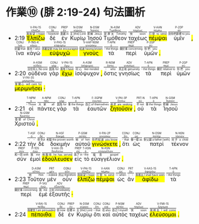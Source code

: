 # 作業⑩ (腓 2:19-24)  句法圖析

  

- 2:19 <RUBY><ruby><ruby><mark class='verb'>Ἐλπίζω</mark><rt>我盼望 I hope</rt></ruby><rt><a href='https://bible.fhl.net/new/s.php?N=0&k=01679&m='>ἐλπίζω</a></rt></ruby><rt>V-PAI-1S</rt></RUBY> <RUBY><ruby><ruby>δὲ<rt>- however</rt></ruby><rt><a href='https://bible.fhl.net/new/s.php?N=0&k=01161&m='>δέ</a></rt></ruby><rt>CONJ</rt></RUBY> <RUBY><ruby><ruby>ἐν<rt>靠著 in</rt></ruby><rt><a href='https://bible.fhl.net/new/s.php?N=0&k=01722&m='>ἐν</a></rt></ruby><rt>PREP</rt></RUBY> <RUBY><ruby><ruby>Κυρίῳ<rt>主 [the] Lord</rt></ruby><rt><a href='https://bible.fhl.net/new/s.php?N=0&k=02962&m='>κύριος</a></rt></ruby><rt>N-DSM</rt></RUBY> <RUBY><ruby><ruby>Ἰησοῦ<rt>耶穌 Jesus</rt></ruby><rt><a href='https://bible.fhl.net/new/s.php?N=0&k=02424&m='>Ἰησοῦς</a></rt></ruby><rt>N-DSM</rt></RUBY> <RUBY><ruby><ruby>Τιμόθεον<rt>提摩太 Timothy</rt></ruby><rt><a href='https://bible.fhl.net/new/s.php?N=0&k=05095&m='>Τιμόθεος</a></rt></ruby><rt>N-ASM</rt></RUBY> <RUBY><ruby><ruby>ταχέως<rt>快 soon</rt></ruby><rt><a href='https://bible.fhl.net/new/s.php?N=0&k=05030&m='>ταχέως</a></rt></ruby><rt>ADV</rt></RUBY> <RUBY><ruby><ruby><mark class='inf'>πέμψαι</mark><rt>打發 to send</rt></ruby><rt><a href='https://bible.fhl.net/new/s.php?N=0&k=03992&m='>πέμπω</a></rt></ruby><rt>V-AAN</rt></RUBY> <RUBY><ruby><ruby>ὑμῖν<rt>到你們那裡 to you</rt></ruby><rt><a href='https://bible.fhl.net/new/s.php?N=0&k=04771&m='>σύ</a></rt></ruby><rt>P-2DP</rt></RUBY> <mark class='punctuation'>,</mark> <RUBY><ruby><ruby>ἵνα<rt>好讓 that</rt></ruby><rt><a href='https://bible.fhl.net/new/s.php?N=0&k=02443&m='>ἵνα</a></rt></ruby><rt>CONJ</rt></RUBY> <RUBY><ruby><ruby>κἀγὼ<rt>我也 I also</rt></ruby><rt><a href='https://bible.fhl.net/new/s.php?N=0&k=02504&m='>κἀγώ</a></rt></ruby><rt>P-1NS-K</rt></RUBY> <RUBY><ruby><ruby><mark class='verb'>εὐψυχῶ</mark><rt>得著安慰 may be encouraged</rt></ruby><rt><a href='https://bible.fhl.net/new/s.php?N=0&k=02174&m='>εὐψυχέω</a></rt></ruby><rt>V-PAS-1S</rt></RUBY> <RUBY><ruby><ruby><mark class='ptc'>γνοὺς</mark><rt>知道 having known</rt></ruby><rt><a href='https://bible.fhl.net/new/s.php?N=0&k=01097&m='>γινώσκω</a></rt></ruby><rt>V-AAP-NSM</rt></RUBY> <RUBY><ruby><ruby>τὰ<rt>- the things</rt></ruby><rt><a href='https://bible.fhl.net/new/s.php?N=0&k=03588&m='>ὀ</a></rt></ruby><rt>T-APN</rt></RUBY> <RUBY><ruby><ruby>περὶ<rt>關於事 concerning</rt></ruby><rt><a href='https://bible.fhl.net/new/s.php?N=0&k=04012&m='>περί</a></rt></ruby><rt>PREP</rt></RUBY> <RUBY><ruby><ruby>ὑμῶν<rt>你們 you</rt></ruby><rt><a href='https://bible.fhl.net/new/s.php?N=0&k=04771&m='>σύ</a></rt></ruby><rt>P-2GP</rt></RUBY> <mark class='punctuation'>.</mark>

- 2:20 <RUBY><ruby><ruby>οὐδένα<rt>沒任何人 No one</rt></ruby><rt><a href='https://bible.fhl.net/new/s.php?N=0&k=03762&m='>οὐδείς</a></rt></ruby><rt>A-ASM</rt></RUBY> <RUBY><ruby><ruby>γὰρ<rt>因為 for</rt></ruby><rt><a href='https://bible.fhl.net/new/s.php?N=0&k=01063&m='>γάρ</a></rt></ruby><rt>CONJ</rt></RUBY> <RUBY><ruby><ruby><mark class='verb'>ἔχω</mark><rt>我有 I have</rt></ruby><rt><a href='https://bible.fhl.net/new/s.php?N=0&k=02192&m='>ἔχω</a></rt></ruby><rt>V-PAI-1S</rt></RUBY> <RUBY><ruby><ruby>ἰσόψυχον<rt>同心 like-minded</rt></ruby><rt><a href='https://bible.fhl.net/new/s.php?N=0&k=02473&m='>ἰσόψυχος</a></rt></ruby><rt>A-ASM</rt></RUBY> <mark class='punctuation'>,</mark> <RUBY><ruby><ruby>ὅστις<rt>- who</rt></ruby><rt><a href='https://bible.fhl.net/new/s.php?N=0&k=03748&m='>ὅστις</a></rt></ruby><rt>R-NSM</rt></RUBY> <RUBY><ruby><ruby>γνησίως<rt>真正地 genuinely</rt></ruby><rt><a href='https://bible.fhl.net/new/s.php?N=0&k=01104&m='>γνησίως</a></rt></ruby><rt>ADV</rt></RUBY> <RUBY><ruby><ruby>τὰ<rt>- the things</rt></ruby><rt><a href='https://bible.fhl.net/new/s.php?N=0&k=03588&m='>ὀ</a></rt></ruby><rt>T-APN</rt></RUBY> <RUBY><ruby><ruby>περὶ<rt>關於 relative to</rt></ruby><rt><a href='https://bible.fhl.net/new/s.php?N=0&k=04012&m='>περί</a></rt></ruby><rt>PREP</rt></RUBY> <RUBY><ruby><ruby>ὑμῶν<rt>你們 you</rt></ruby><rt><a href='https://bible.fhl.net/new/s.php?N=0&k=04771&m='>σύ</a></rt></ruby><rt>P-2GP</rt></RUBY> <RUBY><ruby><ruby><mark class='verb'>μεριμνήσει</mark><rt>會關心 will care for</rt></ruby><rt><a href='https://bible.fhl.net/new/s.php?N=0&k=03309&m='>μεριμνάω</a></rt></ruby><rt>V-FAI-3S</rt></RUBY> <mark class='punctuation'>·</mark>

- 2:21 <RUBY><ruby><ruby>οἱ<rt>- Those</rt></ruby><rt><a href='https://bible.fhl.net/new/s.php?N=0&k=03588&m='>ὀ</a></rt></ruby><rt>T-NPM</rt></RUBY> <RUBY><ruby><ruby>πάντες<rt>大家 all</rt></ruby><rt><a href='https://bible.fhl.net/new/s.php?N=0&k=03956&m='>πᾶς</a></rt></ruby><rt>A-NPM</rt></RUBY> <RUBY><ruby><ruby>γὰρ<rt>因為 for</rt></ruby><rt><a href='https://bible.fhl.net/new/s.php?N=0&k=01063&m='>γάρ</a></rt></ruby><rt>CONJ</rt></RUBY> <RUBY><ruby><ruby>τὰ<rt>事 the things</rt></ruby><rt><a href='https://bible.fhl.net/new/s.php?N=0&k=03588&m='>ὀ</a></rt></ruby><rt>T-APN</rt></RUBY> <RUBY><ruby><ruby>ἑαυτῶν<rt>自己 of themselves</rt></ruby><rt><a href='https://bible.fhl.net/new/s.php?N=0&k=01438&m='>ἑαυτοῦ</a></rt></ruby><rt>F-3GPM</rt></RUBY> <RUBY><ruby><ruby><mark class='verb'>ζητοῦσιν</mark><rt>尋求 are seeking</rt></ruby><rt><a href='https://bible.fhl.net/new/s.php?N=0&k=02212&m='>ζητέω</a></rt></ruby><rt>V-PAI-3P</rt></RUBY> <mark class='punctuation'>,</mark> <RUBY><ruby><ruby>οὐ<rt>不 not</rt></ruby><rt><a href='https://bible.fhl.net/new/s.php?N=0&k=03756&m='>οὐ</a></rt></ruby><rt>PRT-N</rt></RUBY> <RUBY><ruby><ruby>τὰ<rt>事 the things</rt></ruby><rt><a href='https://bible.fhl.net/new/s.php?N=0&k=03588&m='>ὀ</a></rt></ruby><rt>T-APN</rt></RUBY> <RUBY><ruby><ruby>Ἰησοῦ<rt>耶穌 Jesus</rt></ruby><rt><a href='https://bible.fhl.net/new/s.php?N=0&k=02424&m='>Ἰησοῦς</a></rt></ruby><rt>N-GSM</rt></RUBY> <RUBY><ruby><ruby>Χριστοῦ<rt>基督 of Christ</rt></ruby><rt><a href='https://bible.fhl.net/new/s.php?N=0&k=05547&m='>Χριστός</a></rt></ruby><rt>N-GSM</rt></RUBY> <mark class='punctuation'>.</mark>

- 2:22 <RUBY><ruby><ruby>τὴν<rt>- -</rt></ruby><rt><a href='https://bible.fhl.net/new/s.php?N=0&k=03588&m='>ὀ</a></rt></ruby><rt>T-ASF</rt></RUBY> <RUBY><ruby><ruby>δὲ<rt>但 But</rt></ruby><rt><a href='https://bible.fhl.net/new/s.php?N=0&k=01161&m='>δέ</a></rt></ruby><rt>CONJ</rt></RUBY> <RUBY><ruby><ruby>δοκιμὴν<rt>考驗 the proven worth</rt></ruby><rt><a href='https://bible.fhl.net/new/s.php?N=0&k=01382&m='>δοκιμή</a></rt></ruby><rt>N-ASF</rt></RUBY> <RUBY><ruby><ruby>αὐτοῦ<rt>他 of him</rt></ruby><rt><a href='https://bible.fhl.net/new/s.php?N=0&k=00846&m='>αὐτός</a></rt></ruby><rt>P-GSM</rt></RUBY> <RUBY><ruby><ruby><mark class='verb'>γινώσκετε</mark><rt>你們知道 you know</rt></ruby><rt><a href='https://bible.fhl.net/new/s.php?N=0&k=01097&m='>γινώσκω</a></rt></ruby><rt>V-PAI-2P</rt></RUBY> <mark class='punctuation'>,</mark> <RUBY><ruby><ruby>ὅτι<rt>- that</rt></ruby><rt><a href='https://bible.fhl.net/new/s.php?N=0&k=03754&m='>ὅτι</a></rt></ruby><rt>CONJ</rt></RUBY> <RUBY><ruby><ruby>ὡς<rt>像一樣 as</rt></ruby><rt><a href='https://bible.fhl.net/new/s.php?N=0&k=05613&m='>ὡς</a></rt></ruby><rt>CONJ</rt></RUBY> <RUBY><ruby><ruby>πατρὶ<rt>對父親 a father [with]</rt></ruby><rt><a href='https://bible.fhl.net/new/s.php?N=0&k=03962&m='>πατήρ</a></rt></ruby><rt>N-DSM</rt></RUBY> <RUBY><ruby><ruby>τέκνον<rt>兒子 a child</rt></ruby><rt><a href='https://bible.fhl.net/new/s.php?N=0&k=05043&m='>τέκνον</a></rt></ruby><rt>N-NSN</rt></RUBY> <RUBY><ruby><ruby>σὺν<rt>和一同 with</rt></ruby><rt><a href='https://bible.fhl.net/new/s.php?N=0&k=04862&m='>σύν</a></rt></ruby><rt>PREP</rt></RUBY> <RUBY><ruby><ruby>ἐμοὶ<rt>我 me</rt></ruby><rt><a href='https://bible.fhl.net/new/s.php?N=0&k=01473&m='>ἐγώ</a></rt></ruby><rt>P-1DS</rt></RUBY> <RUBY><ruby><ruby><mark class='verb'>ἐδούλευσεν</mark><rt>他服侍 he has served</rt></ruby><rt><a href='https://bible.fhl.net/new/s.php?N=0&k=01398&m='>δουλεύω</a></rt></ruby><rt>V-AAI-3S</rt></RUBY> <RUBY><ruby><ruby>εἰς<rt>為了 in</rt></ruby><rt><a href='https://bible.fhl.net/new/s.php?N=0&k=01519&m='>εἰς</a></rt></ruby><rt>PREP</rt></RUBY> <RUBY><ruby><ruby>τὸ<rt>- the</rt></ruby><rt><a href='https://bible.fhl.net/new/s.php?N=0&k=03588&m='>ὀ</a></rt></ruby><rt>T-ASN</rt></RUBY> <RUBY><ruby><ruby>εὐαγγέλιον<rt>福音 gospel</rt></ruby><rt><a href='https://bible.fhl.net/new/s.php?N=0&k=02098&m='>εὐαγγέλιον</a></rt></ruby><rt>N-ASN</rt></RUBY> <mark class='punctuation'>.</mark>

- 2:23 <RUBY><ruby><ruby>Τοῦτον<rt>他 Him</rt></ruby><rt><a href='https://bible.fhl.net/new/s.php?N=0&k=03778&m='>οὗτος</a></rt></ruby><rt>D-ASM</rt></RUBY> <RUBY><ruby><ruby>μὲν<rt>- indeed</rt></ruby><rt><a href='https://bible.fhl.net/new/s.php?N=0&k=03303&m='>μέν</a></rt></ruby><rt>PRT</rt></RUBY> <RUBY><ruby><ruby>οὖν<rt>所以 therefore</rt></ruby><rt><a href='https://bible.fhl.net/new/s.php?N=0&k=03767&m='>οὖν</a></rt></ruby><rt>CONJ</rt></RUBY> <RUBY><ruby><ruby><mark class='verb'>ἐλπίζω</mark><rt>我盼望 I hope</rt></ruby><rt><a href='https://bible.fhl.net/new/s.php?N=0&k=01679&m='>ἐλπίζω</a></rt></ruby><rt>V-PAI-1S</rt></RUBY> <RUBY><ruby><ruby><mark class='inf'>πέμψαι</mark><rt>打發 to send</rt></ruby><rt><a href='https://bible.fhl.net/new/s.php?N=0&k=03992&m='>πέμπω</a></rt></ruby><rt>V-AAN</rt></RUBY> <RUBY><ruby><ruby>ὡς<rt>一 when</rt></ruby><rt><a href='https://bible.fhl.net/new/s.php?N=0&k=05613&m='>ὡς</a></rt></ruby><rt>CONJ</rt></RUBY> <RUBY><ruby><ruby>ἂν<rt>- -</rt></ruby><rt><a href='https://bible.fhl.net/new/s.php?N=0&k=00302&m='>ἄν</a></rt></ruby><rt>PRT</rt></RUBY> <RUBY><ruby><ruby><mark class='verb'>ἀφίδω</mark><rt>我看出 I shall have seen</rt></ruby><rt><a href='https://bible.fhl.net/new/s.php?N=0&k=00872&m='>ἀφοράω</a></rt></ruby><rt>V-AAS-1S</rt></RUBY> <RUBY><ruby><ruby>τὰ<rt>- the things</rt></ruby><rt><a href='https://bible.fhl.net/new/s.php?N=0&k=03588&m='>ὀ</a></rt></ruby><rt>T-APN</rt></RUBY> <RUBY><ruby><ruby>περὶ<rt>關於事 concerning</rt></ruby><rt><a href='https://bible.fhl.net/new/s.php?N=0&k=04012&m='>περί</a></rt></ruby><rt>PREP</rt></RUBY> <RUBY><ruby><ruby>ἐμὲ<rt>我 me</rt></ruby><rt><a href='https://bible.fhl.net/new/s.php?N=0&k=01473&m='>ἐγώ</a></rt></ruby><rt>P-1AS</rt></RUBY> <RUBY><ruby><ruby>ἐξαυτῆς<rt>立刻 immediately</rt></ruby><rt><a href='https://bible.fhl.net/new/s.php?N=0&k=01824&m='>ἐξαυτῆς</a></rt></ruby><rt>ADV</rt></RUBY> <mark class='punctuation'>·</mark>

- 2:24 <RUBY><ruby><ruby><mark class='verb'>πέποιθα</mark><rt>我確信 I am persuaded</rt></ruby><rt><a href='https://bible.fhl.net/new/s.php?N=0&k=03982&m='>πείθω</a></rt></ruby><rt>V-RAI-1S</rt></RUBY> <RUBY><ruby><ruby>δὲ<rt>但 now</rt></ruby><rt><a href='https://bible.fhl.net/new/s.php?N=0&k=01161&m='>δέ</a></rt></ruby><rt>CONJ</rt></RUBY> <RUBY><ruby><ruby>ἐν<rt>在裡 in</rt></ruby><rt><a href='https://bible.fhl.net/new/s.php?N=0&k=01722&m='>ἐν</a></rt></ruby><rt>PREP</rt></RUBY> <RUBY><ruby><ruby>Κυρίῳ<rt>主 [the] Lord</rt></ruby><rt><a href='https://bible.fhl.net/new/s.php?N=0&k=02962&m='>κύριος</a></rt></ruby><rt>N-DSM</rt></RUBY> <RUBY><ruby><ruby>ὅτι<rt>- that</rt></ruby><rt><a href='https://bible.fhl.net/new/s.php?N=0&k=03754&m='>ὅτι</a></rt></ruby><rt>CONJ</rt></RUBY> <RUBY><ruby><ruby>καὶ<rt>也 also</rt></ruby><rt><a href='https://bible.fhl.net/new/s.php?N=0&k=02532&m='>καί</a></rt></ruby><rt>CONJ</rt></RUBY> <RUBY><ruby><ruby>αὐτὸς<rt>自己 I myself</rt></ruby><rt><a href='https://bible.fhl.net/new/s.php?N=0&k=00846&m='>αὐτός</a></rt></ruby><rt>P-NSM</rt></RUBY> <RUBY><ruby><ruby>ταχέως<rt>快 soon</rt></ruby><rt><a href='https://bible.fhl.net/new/s.php?N=0&k=05030&m='>ταχέως</a></rt></ruby><rt>ADV</rt></RUBY> <RUBY><ruby><ruby><mark class='verb'>ἐλεύσομαι</mark><rt>我將去 I will come</rt></ruby><rt><a href='https://bible.fhl.net/new/s.php?N=0&k=02064&m='>ἔρχομαι</a></rt></ruby><rt>V-FMI-1S</rt></RUBY> <mark class='punctuation'>.</mark>